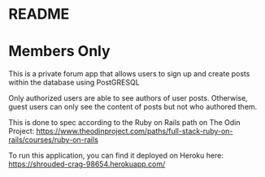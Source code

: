 # README
# Members Only

This is a private forum app that allows users to sign up and create posts within the database using PostGRESQL

Only authorized users are able to see authors of user posts. Otherwise, guest users can only see the content of posts but not who authored them.

This is done to spec according to the Ruby on Rails path on The Odin Project: 
https://www.theodinproject.com/paths/full-stack-ruby-on-rails/courses/ruby-on-rails

To run this application, you can find it deployed on Heroku here: https://shrouded-crag-98654.herokuapp.com/
